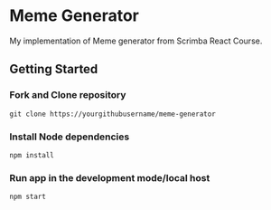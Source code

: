 # Meme Generator

My implementation of Meme generator from Scrimba React Course.

## Getting Started

### Fork and Clone repository

`git clone https://yourgithubusername/meme-generator`

### Install Node dependencies

`npm install`

### Run app in the development mode/local host

`npm start`
